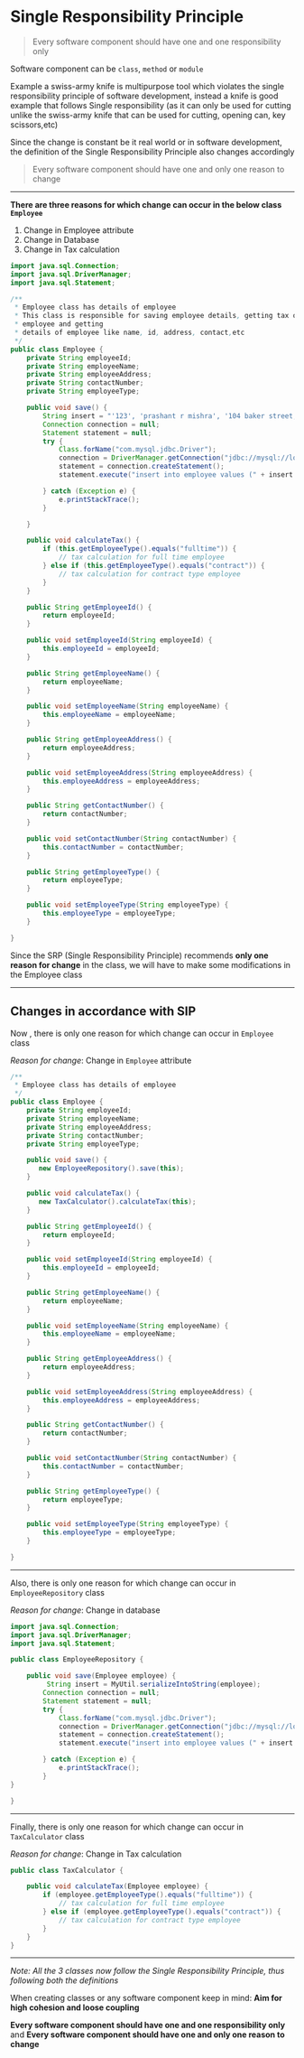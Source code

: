# Single Responsibility Principle

> Every software component should have one and one responsibility only

Software component can be `class`, `method` or `module`

Example a swiss-army knife is multipurpose tool which violates the single responsibility principle of software development, instead a knife is good example that follows Single responsibility (as it can only be used for cutting unlike the swiss-army knife that can be used for cutting, opening can, key scissors,etc)

Since the change is constant be it real world or in software development, the definition of the Single Responsibility Principle also changes accordingly 

> Every software component should have one and only one reason to change

---

**There are three reasons for which change can occur in the below class `Employee`**

1. Change in Employee attribute
2. Change in Database
3. Change in Tax calculation

```java
import java.sql.Connection;
import java.sql.DriverManager;
import java.sql.Statement;

/**
 * Employee class has details of employee
 * This class is responsible for saving employee details, getting tax of
 * employee and getting
 * details of employee like name, id, address, contact,etc
 */
public class Employee {
    private String employeeId;
    private String employeeName;
    private String employeeAddress;
    private String contactNumber;
    private String employeeType;

    public void save() {
        String insert = "'123', 'prashant r mishra', '104 baker street, london', '453-3453','contract'";
        Connection connection = null;
        Statement statement = null;
        try {
            Class.forName("com.mysql.jdbc.Driver");
            connection = DriverManager.getConnection("jdbc://mysql://localhost:8080/MyDb", "root", "password");
            statement = connection.createStatement();
            statement.execute("insert into employee values (" + insert + ")");

        } catch (Exception e) {
            e.printStackTrace();
        }

    }

    public void calculateTax() {
        if (this.getEmployeeType().equals("fulltime")) {
            // tax calculation for full time employee
        } else if (this.getEmployeeType().equals("contract")) {
            // tax calculation for contract type employee
        }
    }

    public String getEmployeeId() {
        return employeeId;
    }

    public void setEmployeeId(String employeeId) {
        this.employeeId = employeeId;
    }

    public String getEmployeeName() {
        return employeeName;
    }

    public void setEmployeeName(String employeeName) {
        this.employeeName = employeeName;
    }

    public String getEmployeeAddress() {
        return employeeAddress;
    }

    public void setEmployeeAddress(String employeeAddress) {
        this.employeeAddress = employeeAddress;
    }

    public String getContactNumber() {
        return contactNumber;
    }

    public void setContactNumber(String contactNumber) {
        this.contactNumber = contactNumber;
    }

    public String getEmployeeType() {
        return employeeType;
    }

    public void setEmployeeType(String employeeType) {
        this.employeeType = employeeType;
    }

}
```
Since the SRP (Single Responsibility Principle) recommends **only one reason for change** in the class, we will have to make some modifications in the Employee class

---
Changes in accordance with SIP
--

Now , there is only one reason for which change can occur in `Employee` class

*Reason for change*: Change in `Employee` attribute

```java
/**
 * Employee class has details of employee
 */
public class Employee {
    private String employeeId;
    private String employeeName;
    private String employeeAddress;
    private String contactNumber;
    private String employeeType;

    public void save() {
       new EmployeeRepository().save(this);
    }

    public void calculateTax() {
       new TaxCalculator().calculateTax(this);
    }

    public String getEmployeeId() {
        return employeeId;
    }

    public void setEmployeeId(String employeeId) {
        this.employeeId = employeeId;
    }

    public String getEmployeeName() {
        return employeeName;
    }

    public void setEmployeeName(String employeeName) {
        this.employeeName = employeeName;
    }

    public String getEmployeeAddress() {
        return employeeAddress;
    }

    public void setEmployeeAddress(String employeeAddress) {
        this.employeeAddress = employeeAddress;
    }

    public String getContactNumber() {
        return contactNumber;
    }

    public void setContactNumber(String contactNumber) {
        this.contactNumber = contactNumber;
    }

    public String getEmployeeType() {
        return employeeType;
    }

    public void setEmployeeType(String employeeType) {
        this.employeeType = employeeType;
    }

}
```

---

Also, there is only one reason for which change can occur in `EmployeeRepository` class

*Reason for change*: Change in database

```java
import java.sql.Connection;
import java.sql.DriverManager;
import java.sql.Statement;

public class EmployeeRepository {

    public void save(Employee employee) {
         String insert = MyUtil.serializeIntoString(employee);
        Connection connection = null;
        Statement statement = null;
        try {
            Class.forName("com.mysql.jdbc.Driver");
            connection = DriverManager.getConnection("jdbc://mysql://localhost:8080/MyDb", "root", "password");
            statement = connection.createStatement();
            statement.execute("insert into employee values (" + insert + ")");

        } catch (Exception e) {
            e.printStackTrace();
        }
}

}
```
---

Finally, there is only one reason for which change can occur in `TaxCalculator` class

*Reason for change*: Change in Tax calculation

```java
public class TaxCalculator {

    public void calculateTax(Employee employee) {
        if (employee.getEmployeeType().equals("fulltime")) {
            // tax calculation for full time employee
        } else if (employee.getEmployeeType().equals("contract")) {
            // tax calculation for contract type employee
        }
    }
}
```
---

*Note: All the 3 classes now follow the Single Responsibility Principle, thus following both the definitions*

When creating classes or any software component keep in mind: **Aim for high cohesion and loose coupling** 

**Every software component should have one and one responsibility only** and 
**Every software component should have one and only one reason to change**